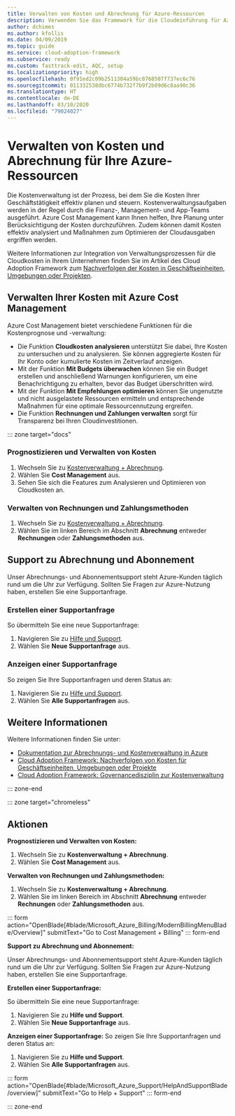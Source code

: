 ```yaml
---
title: Verwalten von Kosten und Abrechnung für Azure-Ressourcen
description: Verwenden Sie das Framework für die Cloudeinführung für Azure, um sich mit Rechnungen vertraut zu machen und zu erfahren, wie Sie Budgets und Zahlungen für Ihre Azure-Ressourcen einrichten.
author: dchimes
ms.author: kfollis
ms.date: 04/09/2019
ms.topic: guide
ms.service: cloud-adoption-framework
ms.subservice: ready
ms.custom: fasttrack-edit, AQC, setup
ms.localizationpriority: high
ms.openlocfilehash: 0f91ed2c09b2511304a59bc8768507f737ec6c76
ms.sourcegitcommit: 011332538dbc6774b732f7b9f2b89d6c8aa90c36
ms.translationtype: HT
ms.contentlocale: de-DE
ms.lasthandoff: 03/10/2020
ms.locfileid: "79024027"
---
```

<!-- cSpell:ignore dchimes -->

# <a name="manage-costs-and-billing-for-your-azure-resources"></a>Verwalten von Kosten und Abrechnung für Ihre Azure-Ressourcen

Die Kostenverwaltung ist der Prozess, bei dem Sie die Kosten Ihrer Geschäftstätigkeit effektiv planen und steuern. Kostenverwaltungsaufgaben werden in der Regel durch die Finanz-, Management- und App-Teams ausgeführt. Azure Cost Management kann Ihnen helfen, Ihre Planung unter Berücksichtigung der Kosten durchzuführen. Zudem können damit Kosten effektiv analysiert und Maßnahmen zum Optimieren der Cloudausgaben ergriffen werden.

Weitere Informationen zur Integration von Verwaltungsprozessen für die Cloudkosten in Ihrem Unternehmen finden Sie im Artikel des Cloud Adoption Framework zum [Nachverfolgen der Kosten in Geschäftseinheiten, Umgebungen oder Projekten](../azure-best-practices/track-costs.md).

## <a name="manage-your-costs-with-azure-cost-management"></a>Verwalten Ihrer Kosten mit Azure Cost Management

Azure Cost Management bietet verschiedene Funktionen für die Kostenprognose und -verwaltung:

- Die Funktion **Cloudkosten analysieren** unterstützt Sie dabei, Ihre Kosten zu untersuchen und zu analysieren. Sie können aggregierte Kosten für Ihr Konto oder kumulierte Kosten im Zeitverlauf anzeigen.
- Mit der Funktion **Mit Budgets überwachen** können Sie ein Budget erstellen und anschließend Warnungen konfigurieren, um eine Benachrichtigung zu erhalten, bevor das Budget überschritten wird.
- Mit der Funktion **Mit Empfehlungen optimieren** können Sie ungenutzte und nicht ausgelastete Ressourcen ermitteln und entsprechende Maßnahmen für eine optimale Ressourcennutzung ergreifen.
- Die Funktion **Rechnungen und Zahlungen verwalten** sorgt für Transparenz bei Ihren Cloudinvestitionen.

::: zone target="docs"

### <a name="predict-and-manage-costs"></a>Prognostizieren und Verwalten von Kosten

1. Wechseln Sie zu [Kostenverwaltung + Abrechnung](https://portal.azure.com/#blade/Microsoft_Azure_Billing/ModernBillingMenuBlade/Overview).
1. Wählen Sie **Cost Management** aus.
1. Sehen Sie sich die Features zum Analysieren und Optimieren von Cloudkosten an.

### <a name="manage-invoices-and-payment-methods"></a>Verwalten von Rechnungen und Zahlungsmethoden

1. Wechseln Sie zu [Kostenverwaltung + Abrechnung](https://portal.azure.com/#blade/Microsoft_Azure_Billing/ModernBillingMenuBlade/Overview).
1. Wählen Sie im linken Bereich im Abschnitt **Abrechnung** entweder **Rechnungen** oder **Zahlungsmethoden** aus.

## <a name="billing-and-subscription-support"></a>Support zu Abrechnung und Abonnement

Unser Abrechnungs- und Abonnementsupport steht Azure-Kunden täglich rund um die Uhr zur Verfügung. Sollten Sie Fragen zur Azure-Nutzung haben, erstellen Sie eine Supportanfrage.

### <a name="create-a-support-request"></a>Erstellen einer Supportanfrage

So übermitteln Sie eine neue Supportanfrage:

1. Navigieren Sie zu [Hilfe und Support](https://portal.azure.com/#blade/Microsoft_Azure_Support/HelpAndSupportBlade/overview).
1. Wählen Sie **Neue Supportanfrage** aus.

### <a name="view-a-support-request"></a>Anzeigen einer Supportanfrage

So zeigen Sie Ihre Supportanfragen und deren Status an:

1. Navigieren Sie zu [Hilfe und Support](https://portal.azure.com/#blade/Microsoft_Azure_Support/HelpAndSupportBlade/overview).
1. Wählen Sie **Alle Supportanfragen** aus.

## <a name="learn-more"></a>Weitere Informationen

Weitere Informationen finden Sie unter:

- [Dokumentation zur Abrechnungs- und Kostenverwaltung in Azure](https://docs.microsoft.com/azure/billing)
- [Cloud Adoption Framework: Nachverfolgen von Kosten für Geschäftseinheiten, Umgebungen oder Projekte](../azure-best-practices/track-costs.md)
- [Cloud Adoption Framework: Governancedisziplin zur Kostenverwaltung](../../govern/cost-management/index.md)

::: zone-end

::: zone target="chromeless"

## <a name="actions"></a>Aktionen

**Prognostizieren und Verwalten von Kosten:**

1. Wechseln Sie zu **Kostenverwaltung + Abrechnung**.
1. Wählen Sie **Cost Management** aus.

**Verwalten von Rechnungen und Zahlungsmethoden:**

1. Wechseln Sie zu **Kostenverwaltung + Abrechnung**.
1. Wählen Sie im linken Bereich im Abschnitt **Abrechnung** entweder **Rechnungen** oder **Zahlungsmethoden** aus.

::: form action="OpenBlade[#blade/Microsoft_Azure_Billing/ModernBillingMenuBlade/Overview]" submitText="Go to Cost Management + Billing" ::: form-end

**Support zu Abrechnung und Abonnement:**

Unser Abrechnungs- und Abonnementsupport steht Azure-Kunden täglich rund um die Uhr zur Verfügung. Sollten Sie Fragen zur Azure-Nutzung haben, erstellen Sie eine Supportanfrage.

**Erstellen einer Supportanfrage:**

So übermitteln Sie eine neue Supportanfrage:

1. Navigieren Sie zu **Hilfe und Support**.
2. Wählen Sie **Neue Supportanfrage** aus.

**Anzeigen einer Supportanfrage:** So zeigen Sie Ihre Supportanfragen und deren Status an:

1. Navigieren Sie zu **Hilfe und Support**.
2. Wählen Sie **Alle Supportanfragen** aus.

::: form action="OpenBlade[#blade/Microsoft_Azure_Support/HelpAndSupportBlade/overview]" submitText="Go to Help + Support" ::: form-end

::: zone-end

